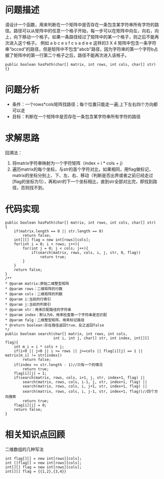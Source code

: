 # 问题描述
请设计一个函数，用来判断在一个矩阵中是否存在一条包含某字符串所有字符的路径。路径可以从矩阵中的任意一个格子开始，每一步可以在矩阵中向左，向右，向上，向下移动一个格子。如果一条路径经过了矩阵中的某一个格子，则之后不能再次进入这个格子。 
例如 
a b c e
s f c s
a d e e 这样的3 X 4 矩阵中包含一条字符串"bcced"的路径，但是矩阵中不包含"abcb"路径，因为字符串的第一个字符b占据了矩阵中的第一行第二个格子之后，路径不能再次进入该格子。

```
public boolean hasPath(char[] matrix, int rows, int cols, char[] str){}
```

# 问题分析
- 条件：一个rows*cols矩阵找路径；每个位置只能走一遍;上下左右四个方向都可以走
- 目标：判断在一个矩阵中是否存在一条包含某字符串所有字符的路径

# 求解思路
回溯法：
1. 将matrix字符串映射为一个字符矩阵（index = i * cols + j）
2. 遍历matrix的每个坐标，与str的首个字符对比，如果相同，用flag做标记，matrix的坐标分别上、下、左、右、移动（判断是否出界或者之前已经走过[flag的坐标为1]），再和str的下一个坐标相比，直到str全部对比完，即找到路径，否则找不到。

# 代码实现


```
public boolean hasPath(char[] matrix, int rows, int cols, char[] str)
{
    if(matrix.length == 0 || str.length == 0)
        return false;
    int[][] flag = new int[rows][cols];
    for(int i = 0; i < rows; i++){
        for(int j = 0; j < cols; j++){
            if(search(matrix, rows, cols, i, j, str, 0, flag))
                return true;
        }
    }
    return false;
}
/**
* @param matrix:原始二维整型矩阵
* @param rows：二维矩阵的行数
* @param cols：二维矩阵的列数
* @param i:当前的行索引
* @param j:当前的列索引
* @param str：用来匹配路径的字符串
* @param index：默认为0，用来检查第一个字符串是否匹配
* @param falg：二维整型矩阵，用来标记路径
* @return boolean:存在路径返回true，反之返回false
*/
public boolean search(char[] matrix, int rows, int cols, 
                      int i, int j, char[] str, int index, int[][] flag){
    int m_i = i * cols + j;
    if(i<0 || j<0 || i >= rows || j>=cols || flag[i][j] == 1 || matrix[m_i] != str[index])
        return false;
    if(index >= str.length - 1)//只有一个的情况
        return true;
    flag[i][j] = 1;
    if(search(matrix, rows, cols, i+1, j, str, index+1, flag) || 
        search(matrix, rows, cols, i-1, j, str, index+1, flag) || 
        search(matrix, rows, cols, i, j+1, str, index+1, flag) || 
        search(matrix, rows, cols, i, j-1, str, index+1, flag))//四个方向搜索
        return true;
    flag[i][j] = 0;
    return false;
}
```
# 相关知识点回顾
二维数组的几种写法

```
int flag[][] = new int[rows][cols];
int []flag[] = new int[rows][cols];
int[][] flag = new int[rows][cols];
int[][] flag = {{1,2},{3,4}}
```

